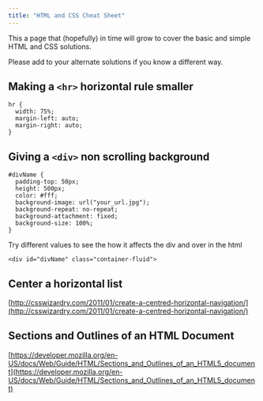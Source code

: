```yaml
---
title: "HTML and CSS Cheat Sheet"
---
```


This a page that (hopefully) in time will grow to cover the basic and simple HTML and CSS solutions.

Please add to your alternate solutions if you know a different way.

## Making a `<hr>` horizontal rule smaller

    hr {
      width: 75%;
      margin-left: auto;
      margin-right: auto;
    }

## Giving a `<div>` non scrolling background

    #divName {
      padding-top: 50px;
      height: 500px;
      color: #fff;
      background-image: url("your_url.jpg");
      background-repeat: no-repeat;
      background-attachment: fixed;
      background-size: 100%;
    }

Try different values to see the how it affects the div and over in the html

`<div id="divName" class="container-fluid">`

## Center a horizontal list

[http://csswizardry.com/2011/01/create-a-centred-horizontal-navigation/](http://csswizardry.com/2011/01/create-a-centred-horizontal-navigation/)

## Sections and Outlines of an HTML Document

[https://developer.mozilla.org/en-US/docs/Web/Guide/HTML/Sections_and_Outlines_of_an_HTML5_document](https://developer.mozilla.org/en-US/docs/Web/Guide/HTML/Sections_and_Outlines_of_an_HTML5_document)
